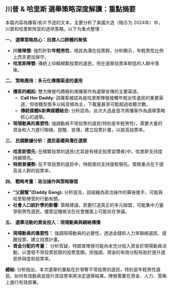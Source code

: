 ## 川普 & 哈里斯 選舉策略深度解讀：重點摘要

本篇内容為播客/影片节选的文本，主要分析了美國大选（暗示为 2024年）中，川普和哈里斯阵营的选举策略。以下为重点整理：

**一、 選舉策略核心：目標人口群體的聚焦**

*   **川普陣營:** 強烈針對**年輕男性**，視其為潛在投票群。分析顯示，年輕男性比例上而言更加保守。
*   **哈里斯陣營:** 傳統上仰賴頻繁投票的選民，但在選舉投票率較低的人群中落後。

**二、 策略應用：多元化傳播渠道的運用**

*   **播客的崛起:** 雙方陣營均積極利用播客作為選舉宣傳的主要渠道。
    *   **Call Her Daddy:** 該播客被認為是哈里斯陣營接觸年輕女性選民的重要渠道，但收聽型態多以純音頻為主，下載量甚至可能超過收聽次數。
    *   **傳統媒體&新興媒體結合:** 分析認為，此次大选是首次將播客作為選舉策略核心的選舉。
*   **現場動員的重要性:** 強調動員不常投票的選民(特别是年輕男性)，需要大量的資金和人力進行聯絡、提醒、宣傳，建立投票計畫，以提高投票率。

**三、 民調數據分析：選民基礎與潛在選票**

*   **哈里斯領先:** 在頻繁投票的選民(尤其是有穩定投票習慣者)中，哈里斯支持度持續領先。
*   **特朗普優勢:** 在不常投票的選民中，特朗普的支持度較領先。策略重点在于提高该人群的投票率。

**四、 戰略考量：政治操作與策略聯盟**

*   **“父親幫”(Daddy Gang):** 分析提及，該組織為政治操作的幕後推手，可能與哈里斯陣营的行動有關。
*   **社會人口統計學的影響:** 策略建議，若要打造真正的多元聯盟，可能集中力量爭取男性選民，儘管這種做法在社會層面上可能存在爭議。

**五、 選舉活動的資金投入：現場動員與網絡傳播**

*   **現場動員的重要性：** 強調現場動員的必要性，透過金錢和人力來聯絡選民、提醒投票、建立投票計畫。
*   **資金分配的考量：** 分析質疑，特朗普陣營可能尚未充分投入資金於現場動員活動，以激發不常投票民眾的投票意願。但強調，資金的有效分配有助於提升選民參與度和投票率。

**總結:** 分析指出，本次選舉的重點在於爭奪不常投票的選民，特別是年輕男性選民。如何有效動員並提升其投票率將決定選舉結果。陣營需要在資金、人力、策略上進行有效部署。